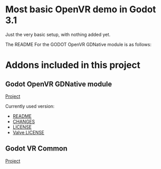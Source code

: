 # Most basic OpenVR demo in Godot 3.1

Just the very basic setup, with nothing added yet.

The README For the GODOT OpenVR GDNative module is as follows:

# Addons included in this project
## Godot OpenVR GDNative module

[Project](https://github.com/GodotVR/godot-openvr-asset)

Currently used version:
* [README](addons/godot-openvr/README.md)
* [CHANGES](addons/godot-openvr/CHANGES.md)
* [LICENSE](addons/godot-openvr/LICENSE)
* [Valve LICENSE](addons/godot-openvr/bin/LICENSE)

## Godot VR Common

[Project](https://github.com/GodotVR/godot-vr-common)
